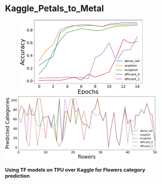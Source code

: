 # Kaggle_Petals_to_Metal

<p align="center">
<img src="https://github.com/maneesh51/Kaggle_Petals_to_Metal/blob/main/Fig1.png" width="408">
<img src="https://github.com/maneesh51/Kaggle_Petals_to_Metal/blob/main/Fig2.png"width="595">
</p>

### Using TF models on TPU over Kaggle for Flowers category prediction
